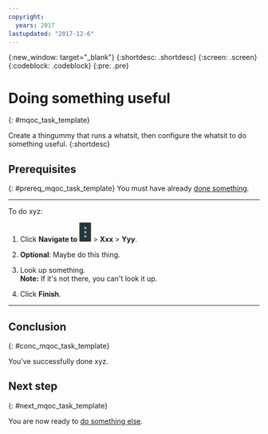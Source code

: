 ```yaml
---
copyright:
  years: 2017
lastupdated: "2017-12-6"
---
```


{:new_window: target="_blank"}
{:shortdesc: .shortdesc}
{:screen: .screen}
{:codeblock: .codeblock}
{:pre: .pre}

# Doing something useful
{: #mqoc_task_template}

Create a thingummy that runs a whatsit, then configure the whatsit to do something useful.
{:shortdesc}

## Prerequisites
{: #prereq_mqoc_task_template}
You must have already
[done something](/docs/services/mqcloud/mqoc_task_template.html).

---

To do xyz:

1. Click **Navigate to** <img alt="Navigate to icon" src="images/navigate_to_icon.png"> > **Xxx** > **Yyy**.

2. **Optional**: Maybe do this thing.

3. Look up something.<br>
**Note:** If it's not there, you can't look it up.

5. Click **Finish**.

---

## Conclusion
{: #conc_mqoc_task_template}

You've successfully done xyz.

## Next step
{: #next_mqoc_task_template}

You are now ready to
[do something else](/docs/services/mqcloud/mqoc_task_template.html).
